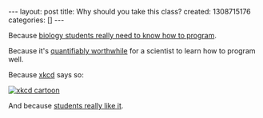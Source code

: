 --- layout: post title: Why should you take this class? created:
1308715176 categories: [] ---

Because [biology students really need to know how to
program](http://www.wired.com/wiredscience/2009/03/why-biology-students-should-learn-how-to-program/).

Because it's [quantifiably
worthwhile](http://software-carpentry.org/2011/06/doing-the-math/) for a
scientist to learn how to program well.

Because [xkcd](http://xkcd.com/) says so:

[![xkcd
cartoon](http://imgs.xkcd.com/comics/11th_grade.png)](http://xkcd.com/519/)

And because [students really like it](praise).
